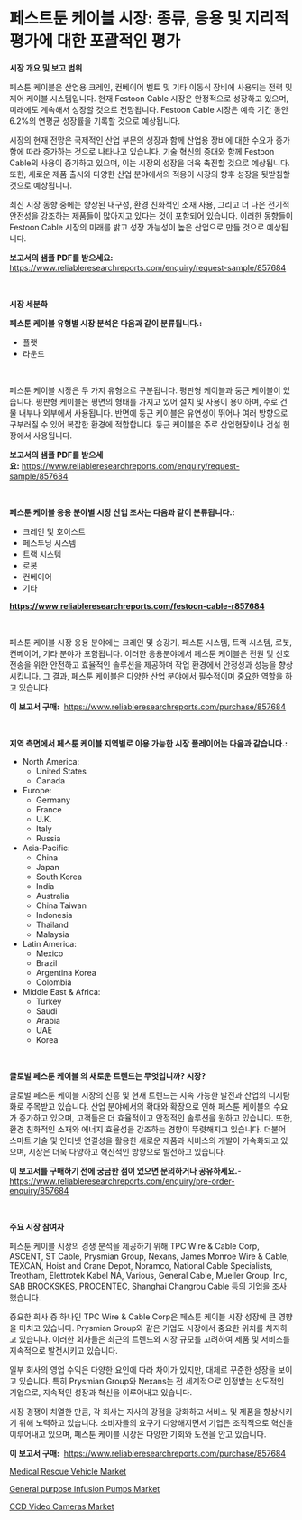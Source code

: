 <p><h1>페스트툰 케이블 시장: 종류, 응용 및 지리적 평가에 대한 포괄적인 평가</h1></p><p><strong>시장 개요 및 보고 범위</strong></p>
<p><p>페스툰 케이블은 산업용 크레인, 컨베이어 벨트 및 기타 이동식 장비에 사용되는 전력 및 제어 케이블 시스템입니다. 현재 Festoon Cable 시장은 안정적으로 성장하고 있으며, 미래에도 계속해서 성장할 것으로 전망됩니다. Festoon Cable 시장은 예측 기간 동안 6.2%의 연평균 성장률을 기록할 것으로 예상됩니다.</p><p>시장의 현재 전망은 국제적인 산업 부문의 성장과 함께 산업용 장비에 대한 수요가 증가함에 따라 증가하는 것으로 나타나고 있습니다. 기술 혁신의 증대와 함께 Festoon Cable의 사용이 증가하고 있으며, 이는 시장의 성장을 더욱 촉진할 것으로 예상됩니다. 또한, 새로운 제품 출시와 다양한 산업 분야에서의 적용이 시장의 향후 성장을 뒷받침할 것으로 예상됩니다.</p><p>최신 시장 동향 중에는 향상된 내구성, 환경 친화적인 소재 사용, 그리고 더 나은 전기적 안전성을 강조하는 제품들이 많아지고 있다는 것이 포함되어 있습니다. 이러한 동향들이 Festoon Cable 시장의 미래를 밝고 성장 가능성이 높은 산업으로 만들 것으로 예상됩니다.</p></p>
<p><strong>보고서의 샘플 PDF를 받으세요:</strong> <a href="https://www.reliableresearchreports.com/enquiry/request-sample/857684">https://www.reliableresearchreports.com/enquiry/request-sample/857684</a></p>
<p>&nbsp;</p>
<p><strong>시장 세분화</strong></p>
<p><strong>페스툰 케이블 유형별 시장 분석은 다음과 같이 분류됩니다.:</strong></p>
<p><ul><li>플랫</li><li>라운드</li></ul></p>
<p>&nbsp;</p>
<p><p>페스툰 케이블 시장은 두 가지 유형으로 구분됩니다. 평판형 케이블과 둥근 케이블이 있습니다. 평판형 케이블은 평면의 형태를 가지고 있어 설치 및 사용이 용이하며, 주로 건물 내부나 외부에서 사용됩니다. 반면에 둥근 케이블은 유연성이 뛰어나 여러 방향으로 구부러질 수 있어 복잡한 환경에 적합합니다. 둥근 케이블은 주로 산업현장이나 건설 현장에서 사용됩니다.</p></p>
<p><strong>보고서의 샘플 PDF를 받으세요:</strong>&nbsp;<a href="https://www.reliableresearchreports.com/enquiry/request-sample/857684">https://www.reliableresearchreports.com/enquiry/request-sample/857684</a></p>
<p>&nbsp;</p>
<p><strong> 페스툰 케이블 응용 분야별 시장 산업 조사는 다음과 같이 분류됩니다.:</strong></p>
<p><ul><li>크레인 및 호이스트</li><li>페스투닝 시스템</li><li>트랙 시스템</li><li>로봇</li><li>컨베이어</li><li>기타</li></ul></p>
<p><strong><a href="https://www.reliableresearchreports.com/festoon-cable-r857684">https://www.reliableresearchreports.com/festoon-cable-r857684</a></strong></p>
<p>&nbsp;</p>
<p><p>페스툰 케이블 시장 응용 분야에는 크레인 및 승강기, 페스툰 시스템, 트랙 시스템, 로봇, 컨베이어, 기타 분야가 포함됩니다. 이러한 응용분야에서 페스툰 케이블은 전원 및 신호 전송을 위한 안전하고 효율적인 솔루션을 제공하며 작업 환경에서 안정성과 성능을 향상시킵니다. 그 결과, 페스툰 케이블은 다양한 산업 분야에서 필수적이며 중요한 역할을 하고 있습니다.</p></p>
<p><strong>이 보고서 구매:</strong>&nbsp; <a href="https://www.reliableresearchreports.com/purchase/857684">https://www.reliableresearchreports.com/purchase/857684</a></p>
<p>&nbsp;</p>
<p><strong>지역 측면에서 페스툰 케이블 지역별로 이용 가능한 시장 플레이어는 다음과 같습니다.:</strong></p>
<p><ul>
    <li>
        North America:
        <ul>
            <li>United States</li>
            <li>Canada</li>
        </ul>
    </li>
    <li>
        Europe:
        <ul>
            <li>Germany</li>
            <li>France</li>
            <li>U.K.</li>
            <li>Italy</li>
            <li>Russia</li>
        </ul>
    </li>
    <li>
        Asia-Pacific:
        <ul>
            <li>China</li>
            <li>Japan</li>
            <li>South Korea</li>
            <li>India</li>
            <li>Australia</li>
            <li>China Taiwan</li>
            <li>Indonesia</li>
            <li>Thailand</li>
            <li>Malaysia</li>
        </ul>
    </li>
    <li>
        Latin America:
        <ul>
            <li>Mexico</li>
            <li>Brazil</li>
            <li>Argentina Korea</li>
            <li>Colombia</li>
        </ul>
    </li>
    <li>
        Middle East & Africa:
        <ul>
            <li>Turkey</li>
            <li>Saudi</li>
            <li>Arabia</li>
            <li>UAE</li>
            <li>Korea</li>
        </ul>
    </li>
    </ul></p>
<p>&nbsp;</p>
<p><strong>글로벌 페스툰 케이블 의 새로운 트렌드는 무엇입니까? 시장?</strong></p>
<p><p>글로벌 페스툰 케이블 시장의 신흥 및 현재 트렌드는 지속 가능한 발전과 산업의 디지턈화로 주목받고 있습니다. 산업 분야에서의 확대와 확장으로 인해 페스툰 케이블의 수요가 증가하고 있으며, 고객들은 더 효율적이고 안정적인 솔루션을 원하고 있습니다. 또한, 환경 친화적인 소재와 에너지 효율성을 강조하는 경향이 뚜렷해지고 있습니다. 더불어 스마트 기술 및 인터넷 연결성을 활용한 새로운 제품과 서비스의 개발이 가속화되고 있으며, 시장은 더욱 다양하고 혁신적인 방향으로 발전하고 있습니다.</p></p>
<p><strong>이 보고서를 구매하기 전에 궁금한 점이 있으면 문의하거나 공유하세요.</strong>- <a href="https://www.reliableresearchreports.com/enquiry/pre-order-enquiry/857684">https://www.reliableresearchreports.com/enquiry/pre-order-enquiry/857684</a></p>
<p>&nbsp;</p>
<p><strong>주요 시장 참여자</strong></p>
<p><p>페스툰 케이블 시장의 경쟁 분석을 제공하기 위해 TPC Wire & Cable Corp, ASCENT, ST Cable, Prysmian Group, Nexans, James Monroe Wire & Cable, TEXCAN, Hoist and Crane Depot, Noramco, National Cable Specialists, Treotham, Elettrotek Kabel NA, Various, General Cable, Mueller Group, Inc, SAB BROCKSKES, PROCENTEC, Shanghai Changrou Cable 등의 기업을 조사했습니다.</p><p>중요한 회사 중 하나인 TPC Wire & Cable Corp은 페스툰 케이블 시장 성장에 큰 영향을 미치고 있습니다. Prysmian Group와 같은 기업도 시장에서 중요한 위치를 차지하고 있습니다. 이러한 회사들은 최근의 트렌드와 시장 규모를 고려하여 제품 및 서비스를 지속적으로 발전시키고 있습니다.</p><p>일부 회사의 영업 수익은 다양한 요인에 따라 차이가 있지만, 대체로 꾸준한 성장을 보이고 있습니다. 특히 Prysmian Group와 Nexans는 전 세계적으로 인정받는 선도적인 기업으로, 지속적인 성장과 혁신을 이루어내고 있습니다.</p><p>시장 경쟁이 치열한 만큼, 각 회사는 자사의 강점을 강화하고 서비스 및 제품을 향상시키기 위해 노력하고 있습니다. 소비자들의 요구가 다양해지면서 기업은 조직적으로 혁신을 이루어내고 있으며, 페스툰 케이블 시장은 다양한 기회와 도전을 안고 있습니다.</p></p>
<p><strong>이 보고서 구매:</strong>&nbsp;&nbsp;<a href="https://www.reliableresearchreports.com/purchase/857684">https://www.reliableresearchreports.com/purchase/857684</a></p>
<p><p><a href="https://github.com/singletonthaxterkelliehr2df/Market-Research-Report-List-2/blob/main/medical-rescue-vehicle-market.md">Medical Rescue Vehicle Market</a></p><p><a href="https://github.com/kufem1/Market-Research-Report-List-2/blob/main/general-purpose-infusion-pumps-market.md">General purpose Infusion Pumps Market</a></p><p><a href="https://frill-swim-3cd.notion.site/CCD-Video-Cameras-Market-Size-Market-Outlook-and-Market-Forecast-2024-to-2031-291c8a8d21c5450bb7992c1d50ee1b80">CCD Video Cameras Market</a></p></p>